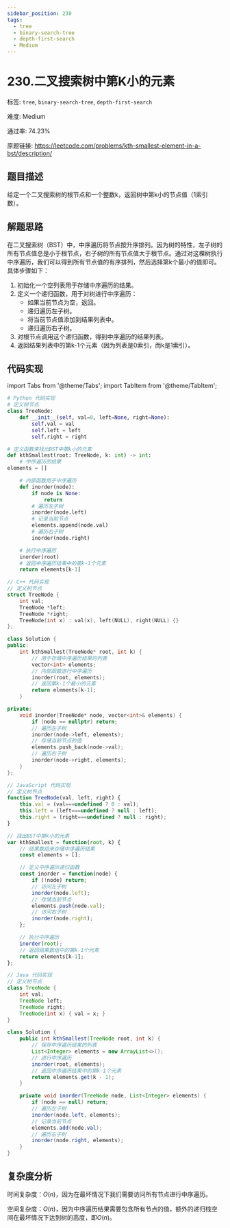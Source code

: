 ```yaml
---
sidebar_position: 230
tags:
  - tree
  - binary-search-tree
  - depth-first-search
  - Medium
---
```


# 230.二叉搜索树中第K小的元素

标签: `tree`, `binary-search-tree`, `depth-first-search`

难度: Medium

通过率: 74.23%

原题链接: https://leetcode.com/problems/kth-smallest-element-in-a-bst/description/

## 题目描述
给定一个二叉搜索树的根节点和一个整数k，返回树中第k小的节点值（1索引数）。

## 解题思路
在二叉搜索树（BST）中，中序遍历将节点按升序排列。因为树的特性，左子树的所有节点值总是小于根节点，右子树的所有节点值大于根节点。通过对这棵树执行中序遍历，我们可以得到所有节点值的有序排列，然后选择第k个最小的值即可。具体步骤如下：

1. 初始化一个空列表用于存储中序遍历的结果。
2. 定义一个递归函数，用于对树进行中序遍历：
   - 如果当前节点为空，返回。
   - 递归遍历左子树。
   - 将当前节点值添加到结果列表中。
   - 递归遍历右子树。
3. 对根节点调用这个递归函数，得到中序遍历的结果列表。
4. 返回结果列表中的第k-1个元素（因为列表是0索引，而k是1索引）。

## 代码实现
import Tabs from '@theme/Tabs';
import TabItem from '@theme/TabItem';

<Tabs>
<TabItem value="python" label="Python">

```python
# Python 代码实现
# 定义树节点
class TreeNode:
    def __init__(self, val=0, left=None, right=None):
        self.val = val
        self.left = left
        self.right = right

# 定义函数来找出BST中第k小的元素
def kthSmallest(root: TreeNode, k: int) -> int:
    # 中序遍历的结果
elements = []

    # 内部函数用于中序遍历
    def inorder(node):
        if node is None:
            return
        # 遍历左子树
        inorder(node.left)
        # 记录当前节点
        elements.append(node.val)
        # 遍历右子树
        inorder(node.right)

    # 执行中序遍历
    inorder(root)
    # 返回中序遍历结果中的第k-1个元素
    return elements[k-1]
```

</TabItem>
<TabItem value="cpp" label="C++">

```cpp
// C++ 代码实现
// 定义树节点
struct TreeNode {
    int val;
    TreeNode *left;
    TreeNode *right;
    TreeNode(int x) : val(x), left(NULL), right(NULL) {}
};

class Solution {
public:
    int kthSmallest(TreeNode* root, int k) {
        // 用于存储中序遍历结果的列表
        vector<int> elements;
        // 内部函数进行中序遍历
        inorder(root, elements);
        // 返回第k-1个最小的元素
        return elements[k-1];
    }

private:
    void inorder(TreeNode* node, vector<int>& elements) {
        if (node == nullptr) return;
        // 遍历左子树
        inorder(node->left, elements);
        // 存储当前节点的值
        elements.push_back(node->val);
        // 遍历右子树
        inorder(node->right, elements);
    }
};
```

</TabItem>
<TabItem value="javascript" label="JavaScript">

```javascript
// JavaScript 代码实现
// 定义树节点
function TreeNode(val, left, right) {
    this.val = (val===undefined ? 0 : val);
    this.left = (left===undefined ? null : left);
    this.right = (right===undefined ? null : right);
}

// 找出BST中第k小的元素
var kthSmallest = function(root, k) {
    // 结果数组来存储中序遍历结果
    const elements = [];

    // 定义中序遍历递归函数
    const inorder = function(node) {
        if (!node) return;
        // 访问左子树
        inorder(node.left);
        // 存储当前节点
        elements.push(node.val);
        // 访问右子树
        inorder(node.right);
    };

    // 执行中序遍历
    inorder(root);
    // 返回结果数组中的第k-1个元素
    return elements[k-1];
};
```

</TabItem>
<TabItem value="java" label="Java">

```java
// Java 代码实现
// 定义树节点
class TreeNode {
    int val;
    TreeNode left;
    TreeNode right;
    TreeNode(int x) { val = x; }
}

class Solution {
    public int kthSmallest(TreeNode root, int k) {
        // 保存中序遍历结果的列表
        List<Integer> elements = new ArrayList<>();
        // 进行中序遍历
        inorder(root, elements);
        // 返回中序遍历结果中的第k-1个元素
        return elements.get(k - 1);
    }

    private void inorder(TreeNode node, List<Integer> elements) {
        if (node == null) return;
        // 遍历左子树
        inorder(node.left, elements);
        // 记录当前节点
        elements.add(node.val);
        // 遍历右子树
        inorder(node.right, elements);
    }
}

```

</TabItem>
</Tabs>

## 复杂度分析
时间复杂度：$O(n)$，因为在最坏情况下我们需要访问所有节点进行中序遍历。  
  
空间复杂度：$O(n)$，因为中序遍历结果需要包含所有节点的值，额外的递归栈空间在最坏情况下达到树的高度，即$O(n)$。
